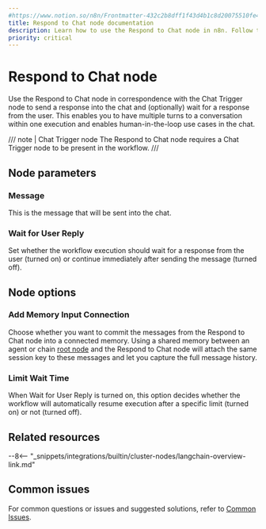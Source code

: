 ```yaml
---
#https://www.notion.so/n8n/Frontmatter-432c2b8dff1f43d4b1c8d20075510fe4
title: Respond to Chat node documentation
description: Learn how to use the Respond to Chat node in n8n. Follow technical documentation to integrate the Respond to Chat node into your workflows.
priority: critical
---
```


# Respond to Chat node

Use the Respond to Chat node in correspondence with the Chat Trigger node to send a response into the chat and (optionally) wait for a response from the user. This enables you to have multiple turns to a conversation within one execution and enables human-in-the-loop use cases in the chat.

/// note | Chat Trigger node
The Respond to Chat node requires a Chat Trigger node to be present in the workflow.
///

## Node parameters

### Message

This is the message that will be sent into the chat.

### Wait for User Reply

Set whether the workflow execution should wait for a response from the user (turned on) or continue immediately after sending the message (turned off).

## Node options

### Add Memory Input Connection

Choose whether you want to commit the messages from the Respond to Chat node into a connected memory. Using a shared memory between an agent or chain [root node](/integrations/builtin/cluster-nodes/root-nodes/index.md) and the Respond to Chat node will attach the same session key to these messages and let you capture the full message history.

### Limit Wait Time

When Wait for User Reply is turned on, this option decides whether the workflow will automatically resume execution after a specific limit (turned on) or not (turned off).

## Related resources

--8<-- "_snippets/integrations/builtin/cluster-nodes/langchain-overview-link.md"

## Common issues

For common questions or issues and suggested solutions, refer to [Common Issues](/integrations/builtin/core-nodes/n8n-nodes-langchain.chattrigger/common-issues.md).

